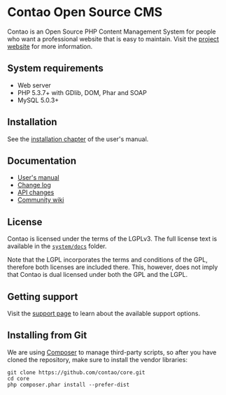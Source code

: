 Contao Open Source CMS
======================

Contao is an Open Source PHP Content Management System for people who want a
professional website that is easy to maintain. Visit the [project website][1]
for more information.


System requirements
-------------------

 * Web server
 * PHP 5.3.7+ with GDlib, DOM, Phar and SOAP
 * MySQL 5.0.3+


Installation
------------

See the [installation chapter][2] of the user's manual.


Documentation
-------------

 * [User's manual][3]
 * [Change log][4]
 * [API changes][5]
 * [Community wiki][6]


License
-------

Contao is licensed under the terms of the LGPLv3. The full license text is
available in the [`system/docs`][7] folder.

Note that the LGPL incorporates the terms and conditions of the GPL, therefore
both licenses are included there. This, however, does not imply that Contao is
dual licensed under both the GPL and the LGPL.


Getting support
---------------

Visit the [support page][8] to learn about the available support options.


Installing from Git
-------------------

We are using [Composer][9] to manage third-party scripts, so after you have
cloned the repository, make sure to install the vendor libraries:

```
git clone https://github.com/contao/core.git
cd core
php composer.phar install --prefer-dist
```


[1]: https://contao.org
[2]: https://docs.contao.org/manual/current/01-installation/
[3]: https://docs.contao.org/manual/current/
[4]: system/docs/CHANGELOG.md
[5]: system/docs/UPGRADE.md
[6]: http://contaowiki.org
[7]: system/docs
[8]: https://contao.org/support.html
[9]: https://getcomposer.org
